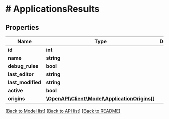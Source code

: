# # ApplicationsResults

## Properties

Name | Type | Description | Notes
------------ | ------------- | ------------- | -------------
**id** | **int** |  |
**name** | **string** |  |
**debug_rules** | **bool** |  |
**last_editor** | **string** |  |
**last_modified** | **string** |  |
**active** | **bool** |  |
**origins** | [**\OpenAPI\Client\Model\ApplicationOrigins[]**](ApplicationOrigins.md) |  |

[[Back to Model list]](../../README.md#models) [[Back to API list]](../../README.md#endpoints) [[Back to README]](../../README.md)
